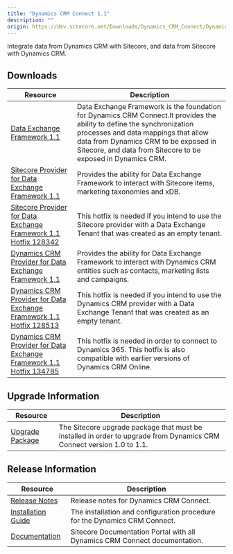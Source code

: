```yaml
---
title: "Dynamics CRM Connect 1.1"
description: ""
origin: https://dev.sitecore.net/Downloads/Dynamics_CRM_Connect/Dynamics_CRM_Connect_1/Dynamics_CRM_Connect_11.aspx
---
```


Integrate data from Dynamics CRM with Sitecore, and data from Sitecore with Dynamics CRM.

## Downloads

 | Resource | Description |
 | --- | --- |
 | [Data Exchange Framework 1.1](https://scdp.blob.core.windows.net/downloads/Dynamics%20CRM%20Connect/Dynamics%20CRM%20Connect%201/Dynamics%20CRM%20Connect%2011/Secure/Data%20Exchange%20Framework%201.1.0%20rev.%20160817.zip) | Data Exchange Framework is the foundation for Dynamics CRM Connect.It provides the ability to define the synchronization processes and data mappings that allow data from Dynamics CRM to be exposed in Sitecore, and data from Sitecore to be exposed in Dynamics CRM. |
 | [Sitecore Provider for Data Exchange Framework 1.1](https://scdp.blob.core.windows.net/downloads/Dynamics%20CRM%20Connect/Dynamics%20CRM%20Connect%201/Dynamics%20CRM%20Connect%2011/Secure/Sitecore%20Provider%20for%20Data%20Exchange%20Framework%201.1.0%20rev.%20160817.zip) | Provides the ability for Data Exchange Framework to interact with Sitecore items, marketing taxonomies and xDB. |
 | [Sitecore Provider for Data Exchange Framework 1.1 Hotfix 128342](https://scdp.blob.core.windows.net/downloads/Dynamics%20CRM%20Connect/Dynamics%20CRM%20Connect%201/Dynamics%20CRM%20Connect%2011/Secure/Sitecore%20Provider%20for%20Data%20Exchange%20Framework%201.1.0%20rev.%20160817%20HF%20128342.zip) | This hotfix is needed if you intend to use the Sitecore provider with a Data Exchange Tenant that was created as an empty tenant. |
 | [Dynamics CRM Provider for Data Exchange Framework 1.1](https://scdp.blob.core.windows.net/downloads/Dynamics%20CRM%20Connect/Dynamics%20CRM%20Connect%201/Dynamics%20CRM%20Connect%2011/Secure/Dynamics%20CRM%20Provider%20for%20Data%20Exchange%20Framework%201.1.0%20rev.%20160817.zip) | Provides the ability for Data Exchange Framework to interact with Dynamics CRM entities such as contacts, marketing lists and campaigns. |
 | [Dynamics CRM Provider for Data Exchange Framework 1.1 Hotfix 128513](https://scdp.blob.core.windows.net/downloads/Dynamics%20CRM%20Connect/Dynamics%20CRM%20Connect%201/Dynamics%20CRM%20Connect%2011/Secure/Dynamics%20CRM%20Provider%20for%20Data%20Exchange%20Framework%201.1.0%20rev.%20160817%20HF%20128513.zip) | This hotfix is needed if you intend to use the Dynamics CRM provider with a Data Exchange Tenant that was created as an empty tenant. |
 | [Dynamics CRM Provider for Data Exchange Framework 1.1 Hotfix 134785](https://scdp.blob.core.windows.net/downloads/Dynamics%20CRM%20Connect/Dynamics%20CRM%20Connect%201/Dynamics%20CRM%20Connect%2011/Secure/Dynamics%20CRM%20Provider%20for%20Data%20Exchange%20Framework%201.1.0%20rev.%20160817%20HF%20134785.zip) | This hotfix is needed in order to connect to Dynamics 365. This hotfix is also compatible with earlier versions of Dynamics CRM Online. |

## Upgrade Information

 | Resource | Description |
 | --- | --- |
 | [Upgrade Package](https://scdp.blob.core.windows.net/downloads/Dynamics%20CRM%20Connect/Dynamics%20CRM%20Connect%201/Dynamics%20CRM%20Connect%2011/Secure/Dynamics%20CRM%20Connect%201.1.0%20rev.%20160817.update) | The Sitecore upgrade package that must be installed in order to upgrade from Dynamics CRM Connect version 1.0 to 1.1. |

## Release Information

 | Resource | Description |
 | --- | --- |
 | [Release Notes](/downloads/Dynamics_CRM_Connect/Dynamics_CRM_Connect_1/Dynamics_CRM_Connect_11/Release_Notes) | Release notes for Dynamics CRM Connect. |
 | [Installation Guide](https://scdp.blob.core.windows.net/downloads/Dynamics%20CRM%20Connect/Dynamics%20CRM%20Connect%201/Dynamics%20CRM%20Connect%2011/Secure/Installation%20Guide%20Dynamics%20CRM%20Connect%2011a4.pdf) | The installation and configuration procedure for the Dynamics CRM Connect. |
 | [Documentation](https://doc.sitecore.com/developers/82/connectors/index.html) | Sitecore Documentation Portal with all Dynamics CRM Connect documentation. |